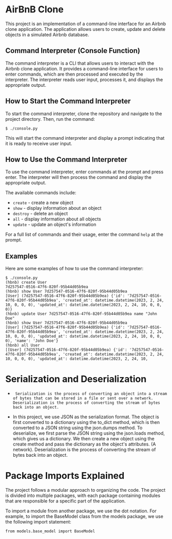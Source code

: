 # AirBnB Clone

This project is an implementation of a command-line interface for an Airbnb clone application. The application allows users to create, update and delete objects in a simulated Airbnb database.

## Command Interpreter (Console Function)

The command interpreter is a CLI that allows users to interact with the Airbnb clone application. It provides a command-line interface for users to enter commands, which are then processed and executed by the interpreter. The interpreter reads user input, processes it, and displays the appropriate output.

## How to Start the Command Interpreter

To start the command interpreter, clone the repository and navigate to the project directory. Then, run the command:
```
$ ./console.py
```
This will start the command interpreter and display a prompt indicating that it is ready to receive user input.

## How to Use the Command Interpreter

To use the command interpreter, enter commands at the prompt and press enter. The interpreter will then process the command and display the appropriate output.

The available commands include:

- `create` - create a new object
- `show` - display information about an object
- `destroy` - delete an object
- `all` - display information about all objects
- `update` - update an object's information

For a full list of commands and their usage, enter the command `help` at the prompt.

## Examples

Here are some examples of how to use the command interpreter:
```
$ ./console.py
(hbnb) create User
7d257547-0516-47f6-820f-95b44d05b9ea
(hbnb) show User 7d257547-0516-47f6-820f-95b44d05b9ea
[User] (7d257547-0516-47f6-820f-95b44d05b9ea) {'id': '7d257547-0516-47f6-820f-95b44d05b9ea', 'created_at': datetime.datetime(2023, 2, 24, 10, 0, 0, 0), 'updated_at': datetime.datetime(2023, 2, 24, 10, 0, 0, 0)}
(hbnb) update User 7d257547-0516-47f6-820f-95b44d05b9ea name "John Doe"
(hbnb) show User 7d257547-0516-47f6-820f-95b44d05b9ea
[User] (7d257547-0516-47f6-820f-95b44d05b9ea) {'id': '7d257547-0516-47f6-820f-95b44d05b9ea', 'created_at': datetime.datetime(2023, 2, 24, 10, 0, 0, 0), 'updated_at': datetime.datetime(2023, 2, 24, 10, 0, 0, 0), 'name': 'John Doe'}
(hbnb) all User
[[User] (7d257547-0516-47f6-820f-95b44d05b9ea) {'id': '7d257547-0516-47f6-820f-95b44d05b9ea', 'created_at': datetime.datetime(2023, 2, 24, 10, 0, 0, 0), 'updated_at': datetime.datetime(2023, 2, 24, 10,
```
# Serialization and Deserialization
* ` Serialization is the process of converting an object into a stream of bytes that can be stored in a file or sent over a network. Deserialization is the process of converting the stream of bytes back into an object.`

* In this project, we use JSON as the serialization format. The object is first converted to a dictionary using the to_dict method, which is then converted to a JSON string using the json.dumps method. To deserialize, we first parse the JSON string using the json.loads method, which gives us a dictionary. We then create a new object using the create method and pass the dictionary as the object's attributes. (A network). Deserialization is the process of converting the stream of bytes back into an object.

# Package Imports Explained
The project follows a modular approach to organizing the code. The project is divided into multiple packages, with each package containing modules that are responsible for a specific part of the application.

To import a module from another package, we use the dot notation. For example, to import the BaseModel class from the models package, we use the following import statement:

```
from models.base_model import BaseModel
```
